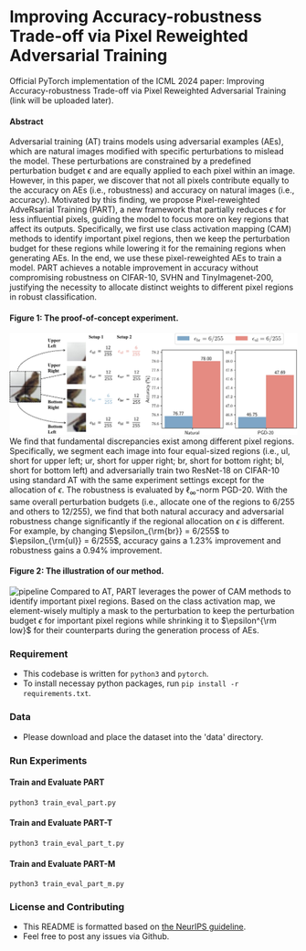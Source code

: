# Improving Accuracy-robustness Trade-off via Pixel Reweighted Adversarial Training
Official PyTorch implementation of the ICML 2024 paper: Improving Accuracy-robustness Trade-off via Pixel Reweighted Adversarial Training (link will be uploaded later).

#### Abstract
Adversarial training (AT) trains models using adversarial examples (AEs), which are natural images modified with specific perturbations to mislead the model.
These perturbations are constrained by a predefined perturbation budget $\epsilon$ and are equally applied to each pixel within an image. 
However, in this paper, we discover that not all pixels contribute equally to the accuracy on AEs (i.e., robustness) and accuracy on natural images (i.e., accuracy). 
Motivated by this finding, we propose Pixel-reweighted AdveRsarial Training (PART), a new framework that partially reduces $\epsilon$ for less influential pixels, guiding the model to focus more on key regions that affect its outputs.
Specifically, we first use class activation mapping (CAM) methods to identify important pixel regions, then we keep the perturbation budget for these regions while lowering it for the remaining regions when generating AEs. 
In the end, we use these pixel-reweighted AEs to train a model.
PART achieves a notable improvement in accuracy without compromising robustness on CIFAR-10, SVHN and TinyImagenet-200, justifying the necessity to allocate distinct weights to different pixel regions in robust classification. 

#### Figure 1: The proof-of-concept experiment.
![motivation](https://github.com/JiachengZ01/PART/blob/main/images/motivation.jpg)
We find that fundamental discrepancies exist among different pixel regions. Specifically, we segment each image into four equal-sized regions (i.e., ul, short for upper left; ur, short for upper right; br, short for bottom right; bl, short for bottom left) and adversarially train two ResNet-18 on CIFAR-10 using standard AT with the same experiment settings except for the allocation of $\epsilon$. The robustness is evaluated by $\ell_{\infty}$-norm PGD-20. With the same overall perturbation budgets (i.e., allocate one of the regions to $6/255$ and others to $12/255$), we find that both natural accuracy and adversarial robustness change significantly if the regional allocation on $\epsilon$ is different. For example, by changing $\epsilon_{\rm{br}} = 6/255$ to $\epsilon_{\rm{ul}} = 6/255$, accuracy gains a 1.23\% improvement and robustness gains a 0.94\% improvement.

#### Figure 2: The illustration of our method.
![pipeline](/PART/tree/main/images/pipeline.jpg)
Compared to AT, PART leverages the power of CAM methods to identify important pixel regions. Based on the class activation map, we element-wisely multiply a mask to the perturbation to keep the perturbation budget $\epsilon$ for important pixel regions while shrinking it to $\epsilon^{\rm low}$ for their counterparts during the generation process of AEs.

### Requirement
- This codebase is written for ```python3``` and ```pytorch```.
- To install necessay python packages, run ```pip install -r requirements.txt```.

### Data
- Please download and place the dataset into the 'data' directory.

### Run Experiments
#### Train and Evaluate PART
```
python3 train_eval_part.py
```
#### Train and Evaluate PART-T
```
python3 train_eval_part_t.py
```

#### Train and Evaluate PART-M
```
python3 train_eval_part_m.py
```

### License and Contributing
- This README is formatted based on [the NeurIPS guideline](https://github.com/paperswithcode/releasing-research-code).
- Feel free to post any issues via Github.
